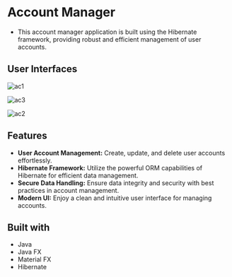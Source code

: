 # Account Manager 
* This account manager application is built using the Hibernate framework, providing robust and efficient management of user accounts.

## User Interfaces

![ac1](https://github.com/malintha-induwara/hibernate-account-manager/assets/60071404/37c8dae2-2047-4776-b6f3-64f8a8ce3732)

![ac3](https://github.com/malintha-induwara/hibernate-account-manager/assets/60071404/49c1815a-e82c-4b54-8d10-ba5be1b62ab5)

![ac2](https://github.com/malintha-induwara/hibernate-account-manager/assets/60071404/dfd68659-96b2-46a8-98c8-852c9837a9d8)


## Features

* **User Account Management:** Create, update, and delete user accounts effortlessly.
* **Hibernate Framework:** Utilize the powerful ORM capabilities of Hibernate for efficient data management.
* **Secure Data Handling:** Ensure data integrity and security with best practices in account management.
* **Modern UI:** Enjoy a clean and intuitive user interface for managing accounts.

## Built with
* Java
* Java FX
* Material FX
* Hibernate
